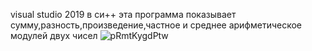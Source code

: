 visual studio 2019 в си++
эта программа показывает сумму,разность,произведение,частное и среднее арифметическое модулей двух чисел
![pRmtKygdPtw](https://user-images.githubusercontent.com/90550031/132983902-4ba4c9a9-06fe-4129-a746-c56875cc294d.jpg)
